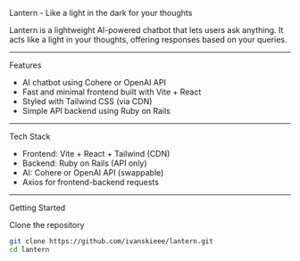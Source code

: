 Lantern - Like a light in the dark for your thoughts

Lantern is a lightweight AI-powered chatbot that lets users ask anything. It acts like a light in your thoughts, offering responses based on your queries.

---

Features

- AI chatbot using Cohere or OpenAI API
- Fast and minimal frontend built with Vite + React
- Styled with Tailwind CSS (via CDN)
- Simple API backend using Ruby on Rails

---

Tech Stack

- Frontend: Vite + React + Tailwind (CDN)
- Backend: Ruby on Rails (API only)
- AI: Cohere or OpenAI API (swappable)
- Axios for frontend-backend requests

---

Getting Started

Clone the repository

```bash
git clone https://github.com/ivanskieee/lantern.git
cd lantern
